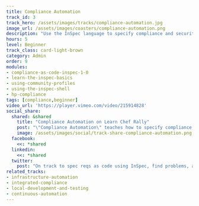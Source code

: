 ```yaml
---
title: Compliance Automation
track_id: 3
track_hero: /assets/images/tracks/compliance-automation.jpg
image_url: /assets/images/coasters/compliance-automation.png
description: "Use the InSpec language to specify compliance and security requirements as code. Find problems early, during development, and not after the fact."
hours: 5
level: Beginner
track_class: card-light-brown
category: Admin
order: 9
modules:
- compliance-as-code-inspec-1-0
- learn-the-inspec-basics
- using-community-profiles
- using-the-inspec-shell
- hp-compliance
tags: [compliance,beginner]
video_url: 'https://player.vimeo.com/video/215914828'
social_share:
  shared: &shared
    title: "Compliance Automation on Learn Chef Rally"
    post: "\"Compliance Automation\" teaches how to specify compliance and security requirements as code using InSpec, proactively detect problems, and more: learn.chef.io #learnchef"
    image: /assets/images/social/track-share-compliance-automation.png
  facebook:
    <<: *shared
  linkedin:
    <<: *shared
  twitter:
    post: "On track to spec reqs as code using InSpec, find problems, and more -- thanks to Learn Chef Rally. #learnchef"
related_tracks:
- infrastructure-automation
- integrated-compliance
- local-development-and-testing
- continuous-automation
---
```

